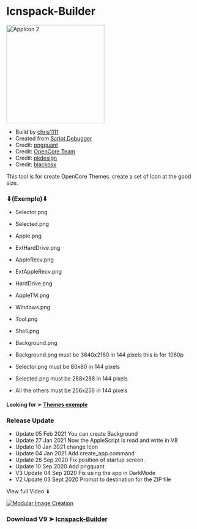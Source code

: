 # Icnspack-Builder

<img width="256" alt="AppIcon 2" src="https://user-images.githubusercontent.com/6248794/104127060-060c4300-532e-11eb-8edb-9b362ca92021.png">

- Build by [chris1111](https://github.com/chris1111/)
- Created from [Script Debugger](https://latenightsw.com/)
- Credit: [pngquant](https://pngquant.org)
- Credit: [OpenCore Team](https://github.com/acidanthera/OpenCorePkg)
- Credit: [pkdesign](https://www.insanelymac.com/forum/profile/488070-pkdesign/)
- Credit: [blackosx](https://www.insanelymac.com/forum/profile/331032-blackosx/)

This tool is for create OpenCore Themes. create a set of Icon at the good size.
### ⬇(Exemple)⬇
 
- Selector.png
- Selected.png
- Apple.png
- ExtHardDrive.png
- AppleRecv.png
- ExtAppleRecv.png
- HardDrive.png
- AppleTM.png
- Windows.png
- Tool.png
- Shell.png
- Background.png

- Background.png must be 3840x2160 in 144 pixels this is for 1080p
- Selector.png must be 80x80 in 144 pixels
- Selected.png must be 288x288 in 144 pixels
- All the others must be 256x256 in 144 pixels

#### Looking for ➣ [Themes exemple](https://github.com/chris1111/My-Simple-OC-Themes)



### Release Update
- Update 05 Feb 2021 You can create Background
- Update 27 Jan 2021 Now the AppleScript is read and write in V8
- Update 10 Jan 2021 change Icon
- Update 04 Jan 2021 Add create_app.command
- Update 26 Sep 2020 Fix position of startup screen.
- Update 10 Sep 2020 Add pngquant
- V3 Update 04 Sep 2020 Fix using the app in DarkMode
- V2 Update 03 Sept 2020 Prompt to destination for the ZIP file


View full Video ⬇︎

[![Modular Image Creation](https://i.ibb.co/K5bFrB5/VIDEO.png)](https://youtu.be/1d_UFFG1Qp4)


### Download V9 ➤ [Icnspack-Builder](https://github.com/chris1111/Icnspack-Builder/releases/tag/V9)







